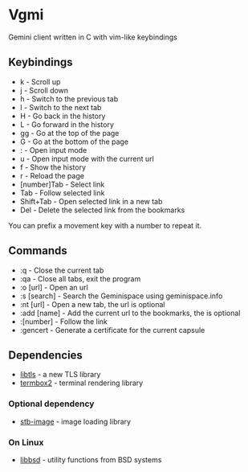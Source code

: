 # Vgmi

Gemini client written in C with vim-like keybindings

## Keybindings

* k  - Scroll up
* j  - Scroll down
* h  - Switch to the previous tab
* l  - Switch to the next tab
* H  - Go back in the history
* L  - Go forward in the history
* gg - Go at the top of the page
* G  - Go at the bottom of the page
* :  - Open input mode
* u  - Open input mode with the current url
* f  - Show the history
* r  - Reload the page
* [number]Tab  - Select link
* Tab  - Follow selected link
* Shift+Tab  - Open selected link in a new tab
* Del  - Delete the selected link from the bookmarks

You can prefix a movement key with a number to repeat it.

## Commands

* :q		- Close the current tab
* :qa		- Close all tabs, exit the program
* :o [url]	- Open an url
* :s [search]	- Search the Geminispace using geminispace.info
* :nt [url]	- Open a new tab, the url is optional
* :add [name]   - Add the current url to the bookmarks, the is optional
* :[number]	- Follow the link 
* :gencert	- Generate a certificate for the current capsule

## Dependencies

* [libtls][0] - a new TLS library
* [termbox2][1] - terminal rendering library

### Optional dependency
* [stb-image][2] - image loading library

### On Linux
* [libbsd][3] - utility functions from BSD systems

[0]: https://git.causal.agency/libretls/about/
[1]: https://github.com/termbox/termbox2
[2]: https://github.com/nothings/stb/blob/master/stb_image.h
[3]: https://libbsd.freedesktop.org/wiki/
